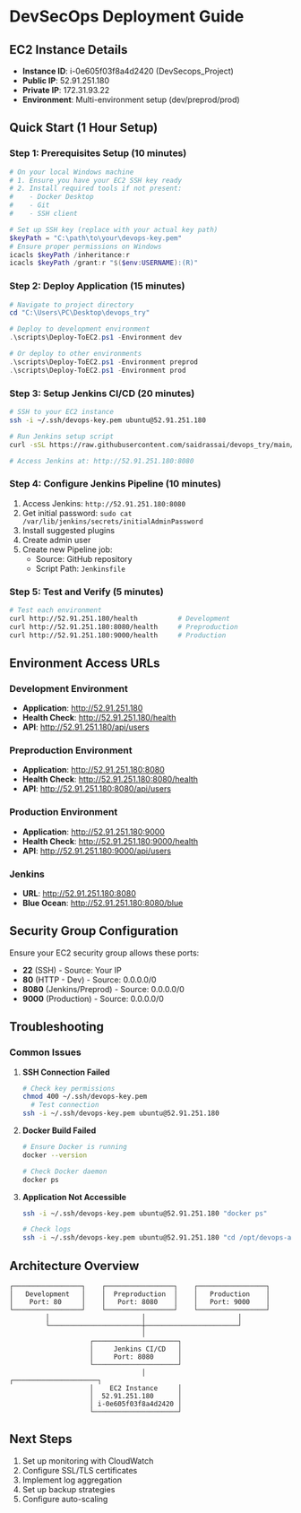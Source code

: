 # DevSecOps Deployment Guide

## EC2 Instance Details
- **Instance ID**: i-0e605f03f8a4d2420 (DevSecops_Project)
- **Public IP**: 52.91.251.180
- **Private IP**: 172.31.93.22
- **Environment**: Multi-environment setup (dev/preprod/prod)

## Quick Start (1 Hour Setup)

### Step 1: Prerequisites Setup (10 minutes)
```powershell
# On your local Windows machine
# 1. Ensure you have your EC2 SSH key ready
# 2. Install required tools if not present:
#    - Docker Desktop
#    - Git
#    - SSH client

# Set up SSH key (replace with your actual key path)
$keyPath = "C:\path\to\your\devops-key.pem"
# Ensure proper permissions on Windows
icacls $keyPath /inheritance:r
icacls $keyPath /grant:r "$($env:USERNAME):(R)"
```

### Step 2: Deploy Application (15 minutes)
```powershell
# Navigate to project directory
cd "C:\Users\PC\Desktop\devops_try"

# Deploy to development environment
.\scripts\Deploy-ToEC2.ps1 -Environment dev

# Or deploy to other environments
.\scripts\Deploy-ToEC2.ps1 -Environment preprod
.\scripts\Deploy-ToEC2.ps1 -Environment prod
```

### Step 3: Setup Jenkins CI/CD (20 minutes)
```bash
# SSH to your EC2 instance
ssh -i ~/.ssh/devops-key.pem ubuntu@52.91.251.180

# Run Jenkins setup script
curl -sSL https://raw.githubusercontent.com/saidrassai/devops_try/main/scripts/setup-jenkins.sh | bash

# Access Jenkins at: http://52.91.251.180:8080
```

### Step 4: Configure Jenkins Pipeline (10 minutes)
1. Access Jenkins: `http://52.91.251.180:8080`
2. Get initial password: `sudo cat /var/lib/jenkins/secrets/initialAdminPassword`
3. Install suggested plugins
4. Create admin user
5. Create new Pipeline job:
   - Source: GitHub repository
   - Script Path: `Jenkinsfile`

### Step 5: Test and Verify (5 minutes)
```bash
# Test each environment
curl http://52.91.251.180/health          # Development
curl http://52.91.251.180:8080/health     # Preproduction  
curl http://52.91.251.180:9000/health     # Production
```

## Environment Access URLs

### Development Environment
- **Application**: http://52.91.251.180
- **Health Check**: http://52.91.251.180/health
- **API**: http://52.91.251.180/api/users

### Preproduction Environment
- **Application**: http://52.91.251.180:8080
- **Health Check**: http://52.91.251.180:8080/health
- **API**: http://52.91.251.180:8080/api/users

### Production Environment
- **Application**: http://52.91.251.180:9000
- **Health Check**: http://52.91.251.180:9000/health
- **API**: http://52.91.251.180:9000/api/users

### Jenkins
- **URL**: http://52.91.251.180:8080
- **Blue Ocean**: http://52.91.251.180:8080/blue

## Security Group Configuration

Ensure your EC2 security group allows these ports:
- **22** (SSH) - Source: Your IP
- **80** (HTTP - Dev) - Source: 0.0.0.0/0
- **8080** (Jenkins/Preprod) - Source: 0.0.0.0/0
- **9000** (Production) - Source: 0.0.0.0/0

## Troubleshooting

### Common Issues
1. **SSH Connection Failed**
   ```bash
   # Check key permissions
   chmod 400 ~/.ssh/devops-key.pem
     # Test connection
   ssh -i ~/.ssh/devops-key.pem ubuntu@52.91.251.180
   ```

2. **Docker Build Failed**
   ```bash
   # Ensure Docker is running
   docker --version
   
   # Check Docker daemon
   docker ps
   ```

3. **Application Not Accessible**
   ```bash   # Check if containers are running
   ssh -i ~/.ssh/devops-key.pem ubuntu@52.91.251.180 "docker ps"
   
   # Check logs
   ssh -i ~/.ssh/devops-key.pem ubuntu@52.91.251.180 "cd /opt/devops-app && docker-compose logs"
   ```

## Architecture Overview

```
┌─────────────────┐    ┌─────────────────┐    ┌─────────────────┐
│   Development   │    │  Preproduction  │    │   Production    │
│    Port: 80     │    │   Port: 8080    │    │   Port: 9000    │
└─────────────────┘    └─────────────────┘    └─────────────────┘
         │                       │                       │
         └───────────────────────┼───────────────────────┘
                                 │
                    ┌─────────────────────┐
                    │     Jenkins CI/CD   │
                    │     Port: 8080      │
                    └─────────────────────┘
                                 │                    ┌─────────────────────┐
                    │    EC2 Instance     │
                    │  52.91.251.180      │
                    │ i-0e605f03f8a4d2420 │
                    └─────────────────────┘
```

## Next Steps
1. Set up monitoring with CloudWatch
2. Configure SSL/TLS certificates
3. Implement log aggregation
4. Set up backup strategies
5. Configure auto-scaling
